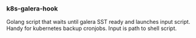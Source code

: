 ### k8s-galera-hook
Golang script that waits until galera SST ready and launches input script. Handy for kubernetes backup cronjobs.
Input is path to shell script.